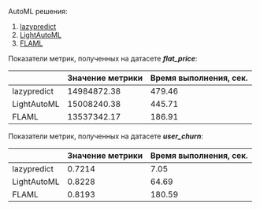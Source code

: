 
AutoML решения:
1. [lazypredict](https://pypi.org/project/lazypredict/)
2. [LightAutoML](https://github.com/sb-ai-lab/LightAutoML)
3. [FLAML](https://github.com/microsoft/FLAML)


Показатели метрик, полученных на датасете ***flat_price***:

|  | Значение метрики | Время выполнения, сек. |
|-------------|-------------|-------------|
| lazypredict    |  14984872.38  |  479.46  |
| LightAutoML    |  15008240.38  |  445.71  |
| FLAML          |  13537342.17  |  186.91  |


Показатели метрик, полученных на датасете ***user_churn***:

|  | Значение метрики | Время выполнения, сек. |
|-------------|-------------|-------------|
| lazypredict    |  0.7214  |  7.05  |
| LightAutoML    |  0.8228  |  64.69  |
| FLAML          |  0.8193  |  180.59  |

